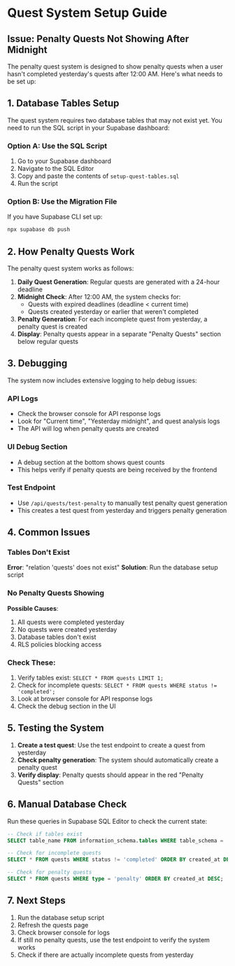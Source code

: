 # Quest System Setup Guide

## Issue: Penalty Quests Not Showing After Midnight

The penalty quest system is designed to show penalty quests when a user hasn't completed yesterday's quests after 12:00 AM. Here's what needs to be set up:

## 1. Database Tables Setup

The quest system requires two database tables that may not exist yet. You need to run the SQL script in your Supabase dashboard:

### Option A: Use the SQL Script

1. Go to your Supabase dashboard
2. Navigate to the SQL Editor
3. Copy and paste the contents of `setup-quest-tables.sql`
4. Run the script

### Option B: Use the Migration File

If you have Supabase CLI set up:

```bash
npx supabase db push
```

## 2. How Penalty Quests Work

The penalty quest system works as follows:

1. **Daily Quest Generation**: Regular quests are generated with a 24-hour deadline
2. **Midnight Check**: After 12:00 AM, the system checks for:
   - Quests with expired deadlines (deadline < current time)
   - Quests created yesterday or earlier that weren't completed
3. **Penalty Generation**: For each incomplete quest from yesterday, a penalty quest is created
4. **Display**: Penalty quests appear in a separate "Penalty Quests" section below regular quests

## 3. Debugging

The system now includes extensive logging to help debug issues:

### API Logs

- Check the browser console for API response logs
- Look for "Current time", "Yesterday midnight", and quest analysis logs
- The API will log when penalty quests are created

### UI Debug Section

- A debug section at the bottom shows quest counts
- This helps verify if penalty quests are being received by the frontend

### Test Endpoint

- Use `/api/quests/test-penalty` to manually test penalty quest generation
- This creates a test quest from yesterday and triggers penalty generation

## 4. Common Issues

### Tables Don't Exist

**Error**: "relation 'quests' does not exist"
**Solution**: Run the database setup script

### No Penalty Quests Showing

**Possible Causes**:

1. All quests were completed yesterday
2. No quests were created yesterday
3. Database tables don't exist
4. RLS policies blocking access

### Check These:

1. Verify tables exist: `SELECT * FROM quests LIMIT 1;`
2. Check for incomplete quests: `SELECT * FROM quests WHERE status != 'completed';`
3. Look at browser console for API response logs
4. Check the debug section in the UI

## 5. Testing the System

1. **Create a test quest**: Use the test endpoint to create a quest from yesterday
2. **Check penalty generation**: The system should automatically create a penalty quest
3. **Verify display**: Penalty quests should appear in the red "Penalty Quests" section

## 6. Manual Database Check

Run these queries in Supabase SQL Editor to check the current state:

```sql
-- Check if tables exist
SELECT table_name FROM information_schema.tables WHERE table_schema = 'public' AND table_name IN ('quests', 'user_quest_progress');

-- Check for incomplete quests
SELECT * FROM quests WHERE status != 'completed' ORDER BY created_at DESC;

-- Check for penalty quests
SELECT * FROM quests WHERE type = 'penalty' ORDER BY created_at DESC;
```

## 7. Next Steps

1. Run the database setup script
2. Refresh the quests page
3. Check browser console for logs
4. If still no penalty quests, use the test endpoint to verify the system works
5. Check if there are actually incomplete quests from yesterday
